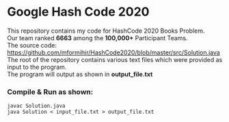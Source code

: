 # Google Hash Code 2020
This repository contains my code for HashCode 2020 Books Problem.  
Our team ranked **6663** among the **100,000+** Participant Teams.  
The source code: https://github.com/mformihir/HashCode2020/blob/master/src/Solution.java  
The root of the repository contains various text files which were provided as input to the program.  
The program will output as shown in **output_file.txt**  

### Compile & Run as shown:

```
javac Solution.java 
java Solution < input_file.txt > output_file.txt
```

